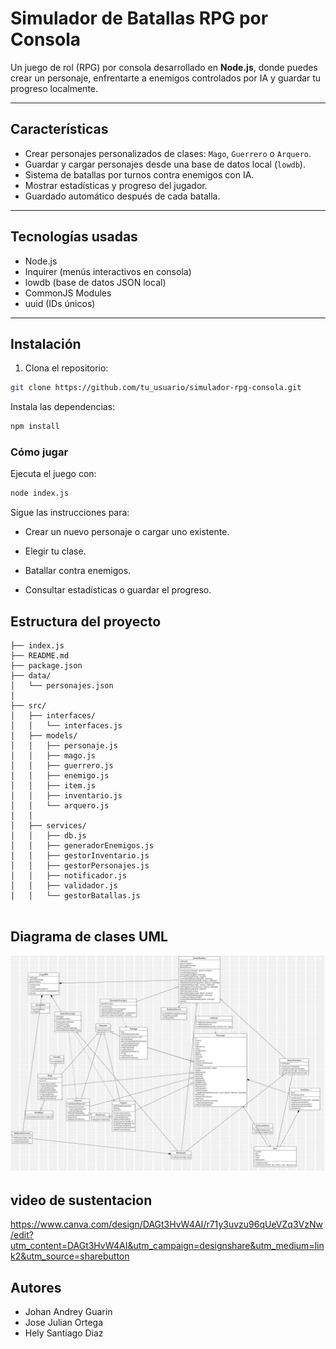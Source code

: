 #  Simulador de Batallas RPG por Consola

Un juego de rol (RPG) por consola desarrollado en **Node.js**, donde puedes crear un personaje, enfrentarte a enemigos controlados por IA y guardar tu progreso localmente.

---

## Características

- Crear personajes personalizados de clases: `Mago`, `Guerrero` o `Arquero`.
- Guardar y cargar personajes desde una base de datos local (`lowdb`).
- Sistema de batallas por turnos contra enemigos con IA.
- Mostrar estadísticas y progreso del jugador.
- Guardado automático después de cada batalla.

---

## Tecnologías usadas

- Node.js
- Inquirer (menús interactivos en consola)
- lowdb (base de datos JSON local)
- CommonJS Modules
- uuid (IDs únicos)

---

## Instalación

1. Clona el repositorio:
```bash
git clone https://github.com/tu_usuario/simulador-rpg-consola.git
```

Instala las dependencias:

```bash
npm install
```
### Cómo jugar

Ejecuta el juego con:

```bash
node index.js
```
Sigue las instrucciones para:

- Crear un nuevo personaje o cargar uno existente.

- Elegir tu clase.

- Batallar contra enemigos.

- Consultar estadísticas o guardar el progreso.

## Estructura del proyecto
``` pgsql
├── index.js
├── README.md
├── package.json
├── data/
│   └── personajes.json
│
├── src/
│   ├── interfaces/
│   │   └── interfaces.js
│   ├── models/
│   │   ├── personaje.js
│   │   ├── mago.js
│   │   ├── guerrero.js
│   │   ├── enemigo.js
│   │   ├── item.js
│   │   ├── inventario.js
│   │   └── arquero.js
│   │
│   ├── services/
│   │   ├── db.js
│   │   ├── generadorEnemigos.js
│   │   ├── gestorInventario.js
│   │   ├── gestorPersonajes.js
│   │   ├── notificador.js
│   │   ├── validador.js
│   │   └── gestorBatallas.js


```

## Diagrama de clases UML
![Diagrama](Main.png)

## video de sustentacion

https://www.canva.com/design/DAGt3HvW4AI/r71y3uvzu96qUeVZq3VzNw/edit?utm_content=DAGt3HvW4AI&utm_campaign=designshare&utm_medium=link2&utm_source=sharebutton

## Autores
 - Johan Andrey Guarin
 - Jose Julian Ortega
 - Hely Santiago Diaz